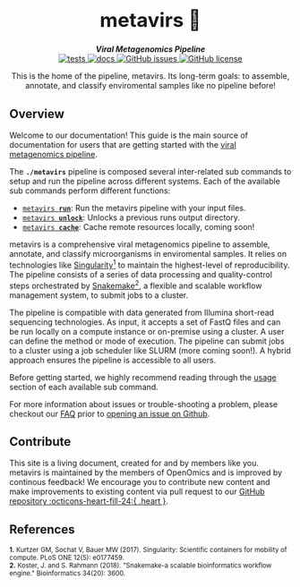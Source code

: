 <div align="center">

  <h1 style="font-size: 250%">metavirs 🔬</h1>

  <b><i>Viral Metagenomics Pipeline</i></b><br> 
  <a href="https://github.com/OpenOmics/metavirs/actions/workflows/main.yaml">
    <img alt="tests" src="https://github.com/OpenOmics/metavirs/workflows/tests/badge.svg">
  </a>
  <a href="https://github.com/OpenOmics/metavirs/actions/workflows/docs.yml">
    <img alt="docs" src="https://github.com/OpenOmics/metavirs/workflows/docs/badge.svg">
  </a>
  <a href="https://github.com/OpenOmics/metavirs/issues">
    <img alt="GitHub issues" src="https://img.shields.io/github/issues/OpenOmics/metavirs?color=brightgreen">
  </a>
  <a href="https://github.com/OpenOmics/metavirs/blob/main/LICENSE">
    <img alt="GitHub license" src="https://img.shields.io/github/license/OpenOmics/metavirs">
  </a>

  <p>
    This is the home of the pipeline, metavirs. Its long-term goals: to assemble, annotate, and classify enviromental samples like no pipeline before!
  </p>

</div>  


## Overview
Welcome to our documentation! This guide is the main source of documentation for users that are getting started with the [viral metagenomics pipeline](https://github.com/OpenOmics/metavirs/). 

The **`./metavirs`** pipeline is composed several inter-related sub commands to setup and run the pipeline across different systems. Each of the available sub commands perform different functions: 

 * [<code>metavirs <b>run</b></code>](usage/run.md): Run the metavirs pipeline with your input files.
 * [<code>metavirs <b>unlock</b></code>](usage/unlock.md): Unlocks a previous runs output directory.
 * [<code>metavirs <b>cache</b></code>](usage/cache.md): Cache remote resources locally, coming soon!

metavirs is a comprehensive viral metagenomics pipeline to assemble, annotate, and classify microorganisms in enviromental samples. It relies on technologies like [Singularity<sup>1</sup>](https://singularity.lbl.gov/) to maintain the highest-level of reproducibility. The pipeline consists of a series of data processing and quality-control steps orchestrated by [Snakemake<sup>2</sup>](https://snakemake.readthedocs.io/en/stable/), a flexible and scalable workflow management system, to submit jobs to a cluster.

The pipeline is compatible with data generated from Illumina short-read sequencing technologies. As input, it accepts a set of FastQ files and can be run locally on a compute instance or on-premise using a cluster. A user can define the method or mode of execution. The pipeline can submit jobs to a cluster using a job scheduler like SLURM (more coming soon!). A hybrid approach ensures the pipeline is accessible to all users.

Before getting started, we highly recommend reading through the [usage](usage/run.md) section of each available sub command.

For more information about issues or trouble-shooting a problem, please checkout our [FAQ](faq/questions.md) prior to [opening an issue on Github](https://github.com/OpenOmics/metavirs/issues).

## Contribute 

This site is a living document, created for and by members like you. metavirs is maintained by the members of OpenOmics and is improved by continous feedback! We encourage you to contribute new content and make improvements to existing content via pull request to our [GitHub repository :octicons-heart-fill-24:{ .heart }](https://github.com/OpenOmics/metavirs).


## References
<sup>**1.**  Kurtzer GM, Sochat V, Bauer MW (2017). Singularity: Scientific containers for mobility of compute. PLoS ONE 12(5): e0177459.</sup>  
<sup>**2.**  Koster, J. and S. Rahmann (2018). "Snakemake-a scalable bioinformatics workflow engine." Bioinformatics 34(20): 3600.</sup>  

